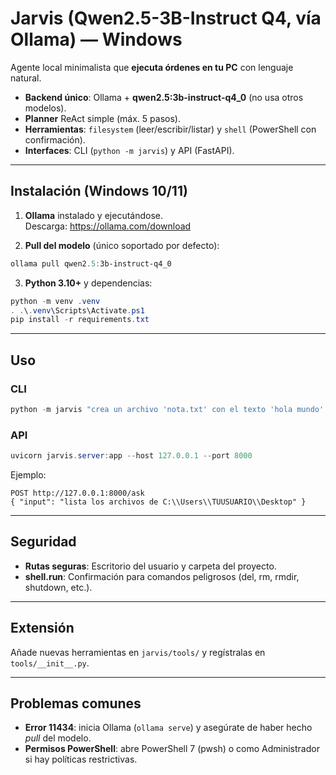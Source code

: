 # Jarvis (Qwen2.5-3B-Instruct Q4, vía Ollama) — Windows

Agente local minimalista que **ejecuta órdenes en tu PC** con lenguaje natural.
- **Backend único**: Ollama + **qwen2.5:3b-instruct-q4_0** (no usa otros modelos).
- **Planner** ReAct simple (máx. 5 pasos).
- **Herramientas**: `filesystem` (leer/escribir/listar) y `shell` (PowerShell con confirmación).
- **Interfaces**: CLI (`python -m jarvis`) y API (FastAPI).

---

## Instalación (Windows 10/11)

1) **Ollama** instalado y ejecutándose.  
   Descarga: https://ollama.com/download

2) **Pull del modelo** (único soportado por defecto):
```ps1
ollama pull qwen2.5:3b-instruct-q4_0
```

3) **Python 3.10+** y dependencias:
```ps1
python -m venv .venv
. .\.venv\Scripts\Activate.ps1
pip install -r requirements.txt
```

---

## Uso

### CLI
```ps1
python -m jarvis "crea un archivo 'nota.txt' con el texto 'hola mundo' en el Escritorio"
```

### API
```ps1
uvicorn jarvis.server:app --host 127.0.0.1 --port 8000
```
Ejemplo:
```http
POST http://127.0.0.1:8000/ask
{ "input": "lista los archivos de C:\\Users\\TUUSUARIO\\Desktop" }
```

---

## Seguridad
- **Rutas seguras**: Escritorio del usuario y carpeta del proyecto.
- **shell.run**: Confirmación para comandos peligrosos (del, rm, rmdir, shutdown, etc.).

---

## Extensión
Añade nuevas herramientas en `jarvis/tools/` y regístralas en `tools/__init__.py`.

---

## Problemas comunes
- **Error 11434**: inicia Ollama (`ollama serve`) y asegúrate de haber hecho *pull* del modelo.  
- **Permisos PowerShell**: abre PowerShell 7 (pwsh) o como Administrador si hay políticas restrictivas.
